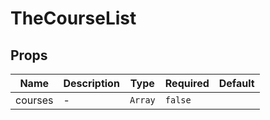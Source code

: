 # TheCourseList

## Props

<!-- @vuese:TheCourseList:props:start -->
|Name|Description|Type|Required|Default|
|---|---|---|---|---|
|courses|-|`Array`|`false`||

<!-- @vuese:TheCourseList:props:end -->



